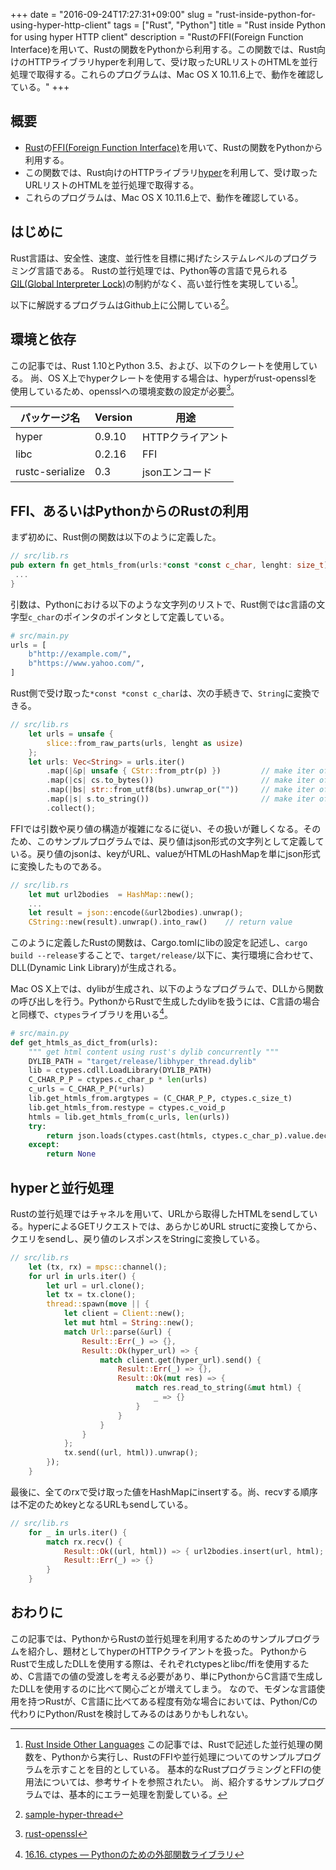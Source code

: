 +++
date = "2016-09-24T17:27:31+09:00"
slug = "rust-inside-python-for-using-hyper-http-client"
tags = ["Rust", "Python"]
title = "Rust inside Python for using hyper HTTP client"
description = "RustのFFI(Foreign Function Interface)を用いて、Rustの関数をPythonから利用する。この関数では、Rust向けのHTTPライブラリhyperを利用して、受け取ったURLリストのHTMLを並行処理で取得する。これらのプログラムは、Mac OS X 10.11.6上で、動作を確認している。"
+++

## 概要
- [Rust](https://www.rust-lang.org)の[FFI(Foreign Function Interface)](https://ja.wikipedia.org/wiki/Foreign_function_interface)を用いて、Rustの関数をPythonから利用する。
- この関数では、Rust向けのHTTPライブラリ[hyper](https://github.com/hyperium/hyper)を利用して、受け取ったURLリストのHTMLを並行処理で取得する。
- これらのプログラムは、Mac OS X 10.11.6上で、動作を確認している。

## はじめに
Rust言語は、安全性、速度、並行性を目標に掲げたシステムレベルのプログラミング言語である。
Rustの並行処理では、Python等の言語で見られる[GIL(Global Interpreter Lock)](https://ja.wikipedia.org/wiki/%E3%82%B0%E3%83%AD%E3%83%BC%E3%83%90%E3%83%AB%E3%82%A4%E3%83%B3%E3%82%BF%E3%83%97%E3%83%AA%E3%82%BF%E3%83%AD%E3%83%83%E3%82%AF)の制約がなく、高い並行性を実現している[^1]。
[^1]: [Rust Inside Other Languages](https://rust-lang-ja.github.io/the-rust-programming-language-ja/1.6/book/rust-inside-other-languages.html)
この記事では、Rustで記述した並行処理の関数を、Pythonから実行し、RustのFFIや並行処理についてのサンプルプログラムを示すことを目的としている。
基本的なRustプログラミングとFFIの使用法については、参考サイトを参照されたい[^2][^3]。
尚、紹介するサンプルプログラムでは、基本的にエラー処理を割愛している。

[^2]: [プログラミング言語Rust](https://rust-lang-ja.github.io/the-rust-programming-language-ja/1.6/book/README.html)
[^3]: [The Rust FFI Omnibus](http://jakegoulding.com/rust-ffi-omnibus/)

以下に解説するプログラムはGithub上に公開している[^4]。
[^4]: [sample-hyper-thread](https://github.com/mayoyamasaki/sample-hyper-thread)

## 環境と依存
この記事では、Rust 1.10とPython 3.5、および、以下のクレートを使用している。
尚、OS X上でhyperクレートを使用する場合は、hyperがrust-opensslを使用しているため、opensslへの環境変数の設定が必要[^5]。

[^5]: [rust-openssl](https://github.com/sfackler/rust-openssl)

パッケージ名  | Version | 用途
------------- | ------------- | -------------
hyper | 0.9.10 | HTTPクライアント
libc | 0.2.16 | FFI
rustc-serialize | 0.3 | jsonエンコード

## FFI、あるいはPythonからのRustの利用
まず初めに、Rust側の関数は以下のように定義した。
```rust
// src/lib.rs
pub extern fn get_htmls_from(urls:*const *const c_char, lenght: size_t) -> *mut c_char {
 ...
}
```
引数は、Pythonにおける以下のような文字列のリストで、Rust側ではc言語の文字型```c_char```のポインタのポインタとして定義している。
```python
# src/main.py
urls = [
    b"http://example.com/",
    b"https://www.yahoo.com/",
]
```
Rust側で受け取った```*const *const c_char```は、次の手続きで、```String```に変換できる。

```rust
// src/lib.rs
    let urls = unsafe {
        slice::from_raw_parts(urls, lenght as usize)
    };
    let urls: Vec<String> = urls.iter()
        .map(|&p| unsafe { CStr::from_ptr(p) })         // make iter of &CStr
        .map(|cs| cs.to_bytes())                        // make iter of &[u8]
        .map(|bs| str::from_utf8(bs).unwrap_or(""))     // make iter of &str
        .map(|s| s.to_string())                         // make iter of String
        .collect();
```

FFIでは引数や戻り値の構造が複雑になるに従い、その扱いが難しくなる。そのため、このサンプルプログラムでは、戻り値はjson形式の文字列として定義している。戻り値のjsonは、keyがURL、valueがHTMLのHashMapを単にjson形式に変換したものである。
```rust
// src/lib.rs
    let mut url2bodies  = HashMap::new();
    ...
    let result = json::encode(&url2bodies).unwrap();
    CString::new(result).unwrap().into_raw()    // return value
```
このように定義したRustの関数は、Cargo.tomlにlibの設定を記述し、```cargo build --release```することで、```target/release/```以下に、実行環境に合わせて、DLL(Dynamic Link Library)が生成される。

Mac OS X上では、dylibが生成され、以下のようなプログラムで、DLLから関数の呼び出しを行う。PythonからRustで生成したdylibを扱うには、C言語の場合と同様で、```ctypes```ライブラリを用いる[^6]。
[^6]: [16.16. ctypes — Pythonのための外部関数ライブラリ](http://docs.python.jp/3.5/library/ctypes.html)

```python
# src/main.py
def get_htmls_as_dict_from(urls):
    """ get html content using rust's dylib concurrently """
    DYLIB_PATH = "target/release/libhyper_thread.dylib"
    lib = ctypes.cdll.LoadLibrary(DYLIB_PATH)
    C_CHAR_P_P = ctypes.c_char_p * len(urls)
    c_urls = C_CHAR_P_P(*urls)
    lib.get_htmls_from.argtypes = (C_CHAR_P_P, ctypes.c_size_t)
    lib.get_htmls_from.restype = ctypes.c_void_p
    htmls = lib.get_htmls_from(c_urls, len(urls))
    try:
        return json.loads(ctypes.cast(htmls, ctypes.c_char_p).value.decode('utf-8'))
    except:
        return None
```
## hyperと並行処理
Rustの並行処理ではチャネルを用いて、URLから取得したHTMLをsendしている。hyperによるGETリクエストでは、あらかじめURL structに変換してから、クエリをsendし、戻り値のレスポンスをStringに変換している。

```rust
// src/lib.rs
    let (tx, rx) = mpsc::channel();
    for url in urls.iter() {
        let url = url.clone();
        let tx = tx.clone();
        thread::spawn(move || {
            let client = Client::new();
            let mut html = String::new();
            match Url::parse(&url) {
                Result::Err(_) => {},
                Result::Ok(hyper_url) => {
                    match client.get(hyper_url).send() {
                        Result::Err(_) => {},
                        Result::Ok(mut res) => {
                            match res.read_to_string(&mut html) {
                                _ => {}
                            }
                        }
                    }
                }
            };
            tx.send((url, html)).unwrap();
        });
    }
```
最後に、全てのrxで受け取った値をHashMapにinsertする。尚、recvする順序は不定のためkeyとなるURLもsendしている。
```rust
// src/lib.rs
    for _ in urls.iter() {
        match rx.recv() {
            Result::Ok((url, html)) => { url2bodies.insert(url, html); },
            Result::Err(_) => {}
        }
    }
```
## おわりに
この記事では、PythonからRustの並行処理を利用するためのサンプルプログラムを紹介し、題材としてhyperのHTTPクライアントを扱った。
PythonからRustで生成したDLLを使用する際は、それぞれctypesとlibc/ffiを使用するため、C言語での値の受渡しを考える必要があり、単にPythonからC言語で生成したDLLを使用するのに比べて関心ごとが増えてしまう。
なので、モダンな言語使用を持つRustが、C言語に比べてある程度有効な場合においては、Python/Cの代わりにPython/Rustを検討してみるのはありかもしれない。
